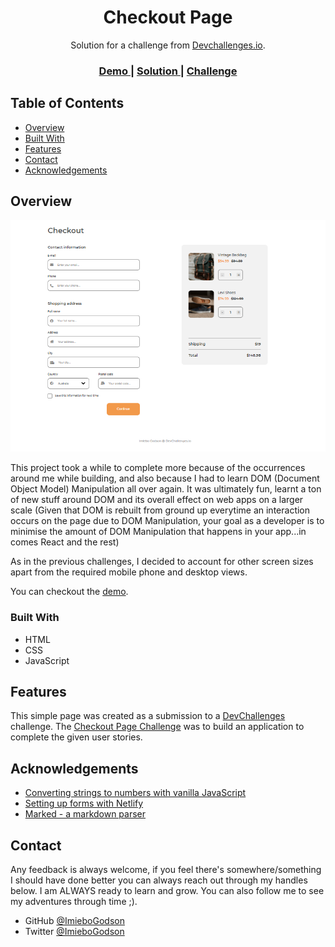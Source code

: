 <!-- Please update value in the {}  -->


<h1 align="center">Checkout Page</h1>

<div align="center">
   Solution for a challenge from  <a href="http://devchallenges.io" target="_blank">Devchallenges.io</a>.
</div>

<div align="center">
  <h3>
    <a href="https://el-checkout-page.netlify.app/">
      Demo
    </a>
    <span> | </span>
    <a href="https://devchallenges.io/solutions/14PJj2UpHi5r7EB9bOKd">
      Solution
    </a>
    <span> | </span>
    <a href="https://devchallenges.io/challenges/0J1NxxGhOUYVqihwegfO">
      Challenge
    </a>
  </h3>
</div>

<!-- TABLE OF CONTENTS -->

## Table of Contents

- [Overview](#overview)
- [Built With](#built-with)
- [Features](#features)
- [Contact](#contact)
- [Acknowledgements](#acknowledgements)

<!-- OVERVIEW -->

## Overview

![screenshot](https://github.com/ImieboGodson/DevChallenges-checkout-page/blob/master/resources/images/checkout-page%20desktop-view.png)


 This project took a while to complete more because of the occurrences around me while building, and also because I had to learn DOM (Document Object Model) Manipulation all over again. It was ultimately fun, learnt a ton of new stuff around DOM and its overall effect on web apps on a larger scale (Given that DOM is rebuilt from ground up everytime an interaction occurs on the page due to DOM Manipulation, your goal as a developer is to minimise the amount of DOM Manipulation that happens in your app...in comes React and the rest)

 As in the previous challenges, I decided to account for other screen sizes apart from the required mobile phone and desktop views.

You can checkout the [demo](https://el-checkout-page.netlify.app/).

### Built With

<!-- This section should list any major frameworks that you built your project using. Here are a few examples.-->

- HTML
- CSS
- JavaScript

## Features

<!-- List the features of your application or follow the template. Don't share the figma file here :) -->

This simple page was created as a submission to a [DevChallenges](https://devchallenges.io/challenges) challenge. The [Checkout Page Challenge](https://devchallenges.io/challenges/0J1NxxGhOUYVqihwegfO) was to build an application to complete the given user stories.


## Acknowledgements

<!-- This section should list any articles or add-ons/plugins that helps you to complete the project. This is optional but it will help you in the future. For exmpale -->

- [Converting strings to numbers with vanilla JavaScript](https://gomakethings.com/converting-strings-to-numbers-with-vanilla-javascript/)
- [Setting up forms with Netlify](https://docs.netlify.com/forms/setup/)
- [Marked - a markdown parser](https://github.com/chjj/marked)

## Contact

Any feedback is always welcome, if you feel there's somewhere/something I should have done better you can always reach out through my handles below. I am ALWAYS ready to learn and grow. You can also follow me to see my adventures through time ;).

- GitHub [@ImieboGodson](https://github.com/ImieboGodson)
- Twitter [@ImieboGodson](https://twitter.com/GodsonImiebo)
